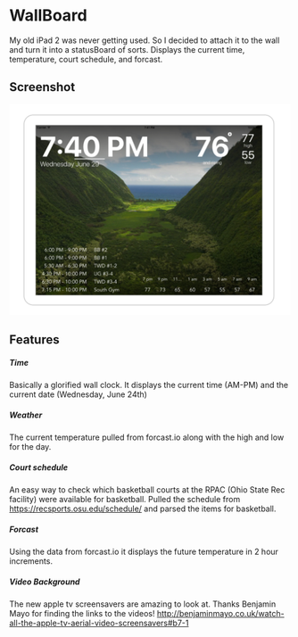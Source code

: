 # WallBoard
My old iPad 2 was never getting used. So I decided to attach it to the wall and turn it into a statusBoard of sorts. 
Displays the current time, temperature, court schedule, and forcast. 
## Screenshot
![Alt text](ReadmeResources/screenshot1Wallboard.png?raw=true "screenshot1Wallboard.png")

<!--![Alt text](ReadmeResources/gif.gif?raw=true "gif.gif")-->

## Features
##### Time
Basically a glorified wall clock. It displays the current time (AM-PM) and the current date (Wednesday, June 24th)
##### Weather 
The current temperature pulled from forcast.io along with the high and low for the day.
##### Court schedule
An easy way to check which basketball courts at the RPAC (Ohio State Rec facility) were available for basketball. Pulled the schedule from https://recsports.osu.edu/schedule/ and parsed the items for basketball. 
##### Forcast  
Using the data from forcast.io it displays the future temperature in 2 hour increments.
##### Video Background
The new apple tv screensavers are amazing to look at. Thanks Benjamin Mayo for finding the links to the videos!  http://benjaminmayo.co.uk/watch-all-the-apple-tv-aerial-video-screensavers#b7-1




